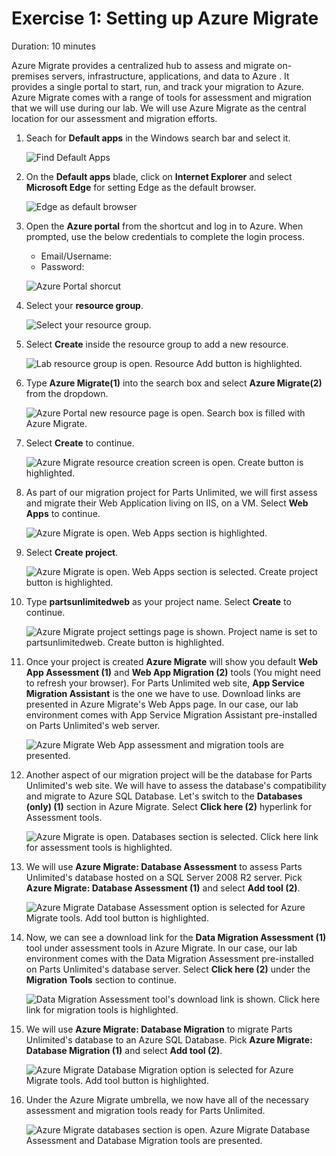 # Exercise 1: Setting up Azure Migrate

Duration: 10 minutes

Azure Migrate provides a centralized hub to assess and migrate on-premises servers, infrastructure, applications, and data to Azure . It provides a single portal to start, run, and track your migration to Azure. Azure Migrate comes with a range of tools for assessment and migration that we will use during our lab. We will use Azure Migrate as the central location for our assessment and migration efforts.

1. Seach for **Default apps** in the Windows search bar and select it.

   ![Find Default Apps](media/DefaultApps.png "Find Default Apps")
   
1. On the **Default apps** blade, click on **Internet Explorer** and select **Microsoft Edge** for setting Edge as the default browser.

   ![Edge as default browser](media/Defaultapps.png "Set Edge as Default Browser")
   
1. Open the **Azure portal** from the shortcut and log in to Azure. When prompted, use the below credentials to complete the login process.

    * Email/Username: <inject key="AzureAdUserEmail"></inject>
    * Password: <inject key="AzureAdUserPassword"></inject>

    ![Azure Portal shorcut](media/azure-portal-start.png "Azure Portal shortcut")

1. Select your **resource group**. 

    ![Select your resource group.](media/resource-group-1.png "Resource Group")

1. Select **Create** inside the resource group to add a new resource.

    ![Lab resource group is open. Resource Add button is highlighted.](media/portal-add-resource-1.png "Lab Resource Group")

1. Type **Azure Migrate(1)** into the search box and select **Azure Migrate(2)** from the dropdown.

    ![Azure Portal new resource page is open. Search box is filled with Azure Migrate.](media/az-migrate.png "Marketplace Search for Azure Migrate")

1. Select **Create** to continue.

    ![Azure Migrate resource creation screen is open. Create button is highlighted.](media/azure-migrate-create.png "Creating Azure Migrate")

1. As part of our migration project for Parts Unlimited, we will first assess and migrate their Web Application living on IIS, on a VM. Select **Web Apps** to continue.

    ![Azure Migrate is open. Web Apps section is highlighted.](media/azure-migrate-web-app-1.png "Azure Migrate Web Apps")

1. Select **Create project**.

    ![Azure Migrate is open. Web Apps section is selected. Create project button is highlighted.](media/azure-migrate-web-app-2.png "Azure Migrate Create project")

1. Type **partsunlimitedweb<inject key="DeploymentID" enableCopy="false"/>**  as your project name. Select **Create** to continue. 

    ![Azure Migrate project settings page is shown. Project name is set to partsunlimitedweb. Create button is highlighted.](media/azure-migrate-create-project-settings.png "Azure Migrate Project Creation")

1. Once your project is created **Azure Migrate** will show you default **Web App Assessment (1)** and **Web App Migration (2)** tools (You might need to refresh your browser). For Parts Unlimited web site, **App Service Migration Assistant** is the one we have to use. Download links are presented in Azure Migrate's Web Apps page. In our case, our lab environment comes with App Service Migration Assistant pre-installed on Parts Unlimited's web server.

    ![Azure Migrate Web App assessment and migration tools are presented.](media/azure-migrate-web-app-3.png "Azure Migrate Web Apps Capabilities")

1. Another aspect of our migration project will be the database for Parts Unlimited's web site. We will have to assess the database's compatibility and migrate to Azure SQL Database. Let's switch to the **Databases (only) (1)** section in Azure Migrate. Select **Click here (2)** hyperlink for Assessment tools.

    ![Azure Migrate is open. Databases section is selected. Click here link for assessment tools is highlighted.](media/azure-migrate-web-app-4.png "Azure Migrate Databases")

1. We will use **Azure Migrate: Database Assessment** to assess Parts Unlimited's database hosted on a SQL Server 2008 R2 server. Pick **Azure Migrate: Database Assessment (1)** and select **Add tool (2)**.

    ![Azure Migrate Database Assessment option is selected for Azure Migrate tools. Add tool button is highlighted.](media/azure-migrate-database-assessment-tool.png "Azure Migrate Database Assessment Tools")

1. Now, we can see a download link for the **Data Migration Assessment (1)** tool under assessment tools in Azure Migrate. In our case, our lab environment comes with the Data Migration Assessment pre-installed on Parts Unlimited's database server. Select **Click here (2)** under the **Migration Tools** section to continue.

    ![Data Migration Assessment tool's download link is shown. Click here link for migration tools is highlighted.](media/azure-migrate-web-app-5.png "Azure Migrate DMA Download")

1. We will use **Azure Migrate: Database Migration** to migrate Parts Unlimited's database to an Azure SQL Database. Pick **Azure Migrate: Database Migration (1)** and select **Add tool (2)**.

    ![Azure Migrate Database Migration option is selected for Azure Migrate tools. Add tool button is highlighted.](media/azure-migrate-database-migration-tool.png "Azure Migrate Database Migration Tool")

1. Under the Azure Migrate umbrella, we now have all of the necessary assessment and migration tools ready for Parts Unlimited.

    ![Azure Migrate databases section is open. Azure Migrate Database Assessment and Database Migration tools are presented.](media/azure-migrate-web-app-6.png "Azure Migrate Database Migration and Assessment Tools")
